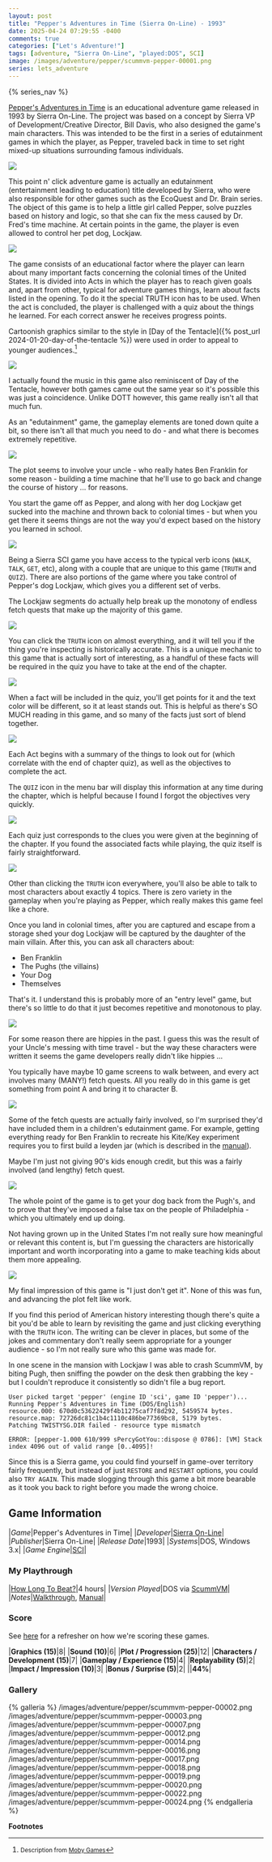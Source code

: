 ```yaml
---
layout: post
title: "Pepper's Adventures in Time (Sierra On-Line) - 1993"
date: 2025-04-24 07:29:55 -0400
comments: true
categories: ["Let's Adventure!"]
tags: [adventure, "Sierra On-Line", "played:DOS", SCI]
image: /images/adventure/pepper/scummvm-pepper-00001.png
series: lets_adventure
---
```

{% series_nav %}

[Pepper's Adventures in Time](https://en.wikipedia.org/wiki/Pepper%27s_Adventures_in_Time) is an educational adventure game released in 1993 by Sierra On-Line. The project was based on a concept by Sierra VP of Development/Creative Director, Bill Davis, who also designed the game's main characters. This was intended to be the first in a series of edutainment games in which the player, as Pepper, traveled back in time to set right mixed-up situations surrounding famous individuals.

![](/images/adventure/pepper/scummvm-pepper-00000.png)

This point n' click adventure game is actually an edutainment (entertainment leading to education) title developed by Sierra, who were also responsible for other games such as the EcoQuest and Dr. Brain series. The object of this game is to help a little girl called Pepper, solve puzzles based on history and logic, so that she can fix the mess caused by Dr. Fred's time machine. At certain points in the game, the player is even allowed to control her pet dog, Lockjaw.

![](/images/adventure/pepper/scummvm-pepper-00011.png)

The game consists of an educational factor where the player can learn about many important facts concerning the colonial times of the United States. It is divided into Acts in which the player has to reach given goals and, apart from other, typical for adventure games things, learn about facts listed in the opening. To do it the special TRUTH icon has to be used. When the act is concluded, the player is challenged with a quiz about the things he learned. For each correct answer he receives progress points.

Cartoonish graphics similar to the style in [Day of the Tentacle]({% post_url 2024-01-20-day-of-the-tentacle %}) were used in order to appeal to younger audiences.[^1]

![](/images/adventure/pepper/scummvm-pepper-00013.png)

I actually found the music in this game also reminiscent of Day of the Tentacle, however both games came out the same year so it's possible this was just a coincidence. Unlike DOTT however, this game really isn't all that much fun.

As an "edutainment" game, the gameplay elements are toned down quite a bit, so there isn't all that much you need to do - and what there is becomes extremely repetitive.

![](/images/adventure/pepper/scummvm-pepper-00004.png)

The plot seems to involve your uncle - who really hates Ben Franklin for some reason - building a time machine that he'll use to go back and change the course of history ... for reasons.

You start the game off as Pepper, and along with her dog Lockjaw get sucked into the machine and thrown back to colonial times - but when you get there it seems things are not the way you'd expect based on the history you learned in school.

![](/images/adventure/pepper/scummvm-pepper-00005.png)

Being a Sierra SCI game you have access to the typical verb icons (`WALK`, `TALK`, `GET`, etc), along with a couple that are unique to this game (`TRUTH` and `QUIZ`). There are also portions of the game where you take control of Pepper's dog Lockjaw, which gives you a different set of verbs.

The Lockjaw segments do actually help break up the monotony of endless fetch quests that make up the majority of this game.

![](/images/adventure/pepper/scummvm-pepper-00008.png)

You can click the `TRUTH` icon on almost everything, and it will tell you if the thing you're inspecting is historically accurate. This is a unique mechanic to this game that is actually sort of interesting, as a handful of these facts will be required in the quiz you have to take at the end of the chapter.

![](/images/adventure/pepper/scummvm-pepper-00023.png)

When a fact will be included in the quiz, you'll get points for it and the text color will be different, so it at least stands out. This is helpful as there's SO MUCH reading in this game, and so many of the facts just sort of blend together.

![](/images/adventure/pepper/scummvm-pepper-00021.png)

Each Act begins with a summary of the things to look out for (which correlate with the end of chapter quiz), as well as the objectives to complete the act.

The `QUIZ` icon in the menu bar will display this information at any time during the chapter, which is helpful because I found I forgot the objectives very quickly.

![](/images/adventure/pepper/scummvm-pepper-00006.png)

Each quiz just corresponds to the clues you were given at the beginning of the chapter. If you found the associated facts while playing, the quiz itself is fairly straightforward.

![](/images/adventure/pepper/scummvm-pepper-00009.png)

Other than clicking the `TRUTH` icon everywhere, you'll also be able to talk to most characters about exactly 4 topics. There is zero variety in the gameplay when you're playing as Pepper, which really makes this game feel like a chore.

Once you land in colonial times, after you are captured and escape from a storage shed your dog Lockjaw will be captured by the daughter of the main villain. After this, you can ask all characters about:

* Ben Franklin
* The Pughs (the villains)
* Your Dog
* Themselves

That's it. I understand this is probably more of an "entry level" game, but there's so little to do that it just becomes repetitive and monotonous to play.

![](/images/adventure/pepper/scummvm-pepper-00010.png)

For some reason there are hippies in the past. I guess this was the result of your Uncle's messing with time travel - but the way these characters were written it seems the game developers really didn't like hippies ...

You typically have maybe 10 game screens to walk between, and every act involves many (MANY!) fetch quests. All you really do in this game is get something from point A and bring it to character B.

![](/images/adventure/pepper/scummvm-pepper-00015.png)

Some of the fetch quests are actually fairly involved, so I'm surprised they'd have included them in a children's edutainment game. For example, getting everything ready for Ben Franklin to recreate his Kite/Key experiment requires you to first build a leyden jar (which is described in the [manual](https://www.sierragamers.com/wp-content/uploads/2019/12/Peppers_Adventures_In_Time_Manual.pdf)).

Maybe I'm just not giving 90's kids enough credit, but this was a fairly involved (and lengthy) fetch quest.

![](/images/adventure/pepper/scummvm-pepper-00025.png)

The whole point of the game is to get your dog back from the Pugh's, and to prove that they've imposed a false tax on the people of Philadelphia - which you ultimately end up doing.

Not having grown up in the United States I'm not really sure how meaningful or relevant this content is, but I'm guessing the characters are historically important and worth incorporating into a game to make teaching kids about them more appealing.

![](/images/adventure/pepper/scummvm-pepper-00026.png)

My final impression of this game is "I just don't get it". None of this was fun, and advancing the plot felt like work.

If you find this period of American history interesting though there's quite a bit you'd be able to learn by revisiting the game and just clicking everything with the `TRUTH` icon. The writing can be clever in places, but some of the jokes and commentary don't really seem appropriate for a younger audience - so I'm not really sure who this game was made for.

In one scene in the mansion with Lockjaw I was able to crash ScummVM, by biting Pugh, then sniffing the powder on the desk then grabbing the key - but I couldn't reproduce it consistently so didn't file a bug report.

```
User picked target 'pepper' (engine ID 'sci', game ID 'pepper')...
Running Pepper's Adventures in Time (DOS/English)
resource.000: 670d0c53622429f4b11275caf7f8d292, 5459574 bytes.
resource.map: 72726dc81c1b4c1110c486be77369bc8, 5179 bytes.
Patching TWISTYSG.DIR failed - resource type mismatch

ERROR: [pepper-1.000 610/999 sPercyGotYou::dispose @ 0786]: [VM] Stack index 4096 out of valid range [0..4095]!
```

Since this is a Sierra game, you could find yourself in game-over territory fairly frequently, but instead of just `RESTORE` and `RESTART` options, you could also `TRY AGAIN`. This made slogging through this game a bit more bearable as it took you back to right before you made the wrong choice.

## Game Information

|*Game*|Pepper's Adventures in Time|
|*Developer*|[Sierra On-Line](https://en.wikipedia.org/wiki/Sierra_Entertainment)|
|*Publisher*|Sierra On-Line|
|*Release Date*|1993|
|*Systems*|DOS, Windows 3.x|
|*Game Engine*|[SCI](https://wiki.scummvm.org/index.php?title=SCI)|

### My Playthrough

|[How Long To Beat?](https://howlongtobeat.com/game/22521)|4 hours|
|*Version Played*|DOS via [ScummVM](https://www.scummvm.org/)|
|*Notes*|[Walkthrough](https://adventuregamers.com/walkthrough/full/peppers-adventures-in-time), [Manual](https://www.sierragamers.com/wp-content/uploads/2019/12/Peppers_Adventures_In_Time_Manual.pdf)|

### Score

See [here](https://www.alexbevi.com/blog/2021/07/28/adventure-games-1980-1999/#scoring) for a refresher on how we're scoring these games.

|**Graphics (15)**|8|
|**Sound (10)**|6|
|**Plot / Progression (25)**|12|
|**Characters / Development (15)**|7|
|**Gameplay / Experience (15)**|4|
|**Replayability (5)**|2|
|**Impact / Impression (10)**|3|
|**Bonus / Surprise (5)**|2|
||**44%**|

### Gallery

{% galleria %}
/images/adventure/pepper/scummvm-pepper-00002.png
/images/adventure/pepper/scummvm-pepper-00003.png
/images/adventure/pepper/scummvm-pepper-00007.png
/images/adventure/pepper/scummvm-pepper-00012.png
/images/adventure/pepper/scummvm-pepper-00014.png
/images/adventure/pepper/scummvm-pepper-00016.png
/images/adventure/pepper/scummvm-pepper-00017.png
/images/adventure/pepper/scummvm-pepper-00018.png
/images/adventure/pepper/scummvm-pepper-00019.png
/images/adventure/pepper/scummvm-pepper-00020.png
/images/adventure/pepper/scummvm-pepper-00022.png
/images/adventure/pepper/scummvm-pepper-00024.png
{% endgalleria %}

**Footnotes**

[^1]: <small>Description from [Moby Games](https://www.mobygames.com/game/6312/peppers-adventures-in-time/)</small>
